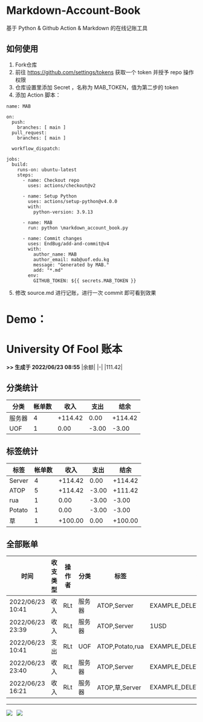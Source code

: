 # Markdown-Account-Book
基于 Python &amp; Github Action &amp; Markdown 的在线记账工具

## 如何使用
1. Fork仓库
2. 前往 https://github.com/settings/tokens 获取一个 token 并授予 repo 操作权限
3. 仓库设置里添加 Secret ，名称为 MAB_TOKEN，值为第二步的 token
4. 添加 Action 脚本：
```
name: MAB

on:
  push:
    branches: [ main ]
  pull_request:
    branches: [ main ]

  workflow_dispatch:

jobs:
  build:
    runs-on: ubuntu-latest
    steps:
      - name: Checkout repo
        uses: actions/checkout@v2

      - name: Setup Python
        uses: actions/setup-python@v4.0.0
        with: 
          python-version: 3.9.13
        
      - name: MAB
        run: python \markdown_account_book.py
        
      - name: Commit changes
        uses: EndBug/add-and-commit@v4
        with:
          author_name: MAB
          author_email: mab@uof.edu.kg
          message: "Generated by MAB."
          add: "*.md"
        env:
          GITHUB_TOKEN: ${{ secrets.MAB_TOKEN }}

```
5. 修改 source.md 进行记账，进行一次 commit 即可看到效果

# Demo：
# University Of Fool 账本
**>> 生成于 2022/06/23 08:55**
|余额|
|-|
|111.42|
## 分类统计
|分类|帐单数|收入|支出|结余|
|-|-|-|-|-|
|服务器|4|+114.42|0.00|+114.42|
|UOF|1|0.00|-3.00|-3.00|
## 标签统计
|标签|帐单数|收入|支出|结余|
|-|-|-|-|-|
|Server|4|+114.42|0.00|+114.42|
|ATOP|5|+114.42|-3.00|+111.42|
|rua|1|0.00|-3.00|-3.00|
|Potato|1|0.00|-3.00|-3.00|
|草|1|+100.00|0.00|+100.00|
## 全部账单
|时间|收支类型|操作者|分类|标签|备注|金额|
|-|-|-|-|-|-|-|
|2022/06/23 10:41|收入|RLt|服务器|ATOP,Server|EXAMPLE_DELETE_ME_AFTER_TEST|+6.71|
|2022/06/23 23:39|收入|RLt|服务器|ATOP,Server|1USD|+6.71|
|2022/06/23 10:41|支出|RLt|UOF|ATOP,Potato,rua|EXAMPLE_DELETE_ME_AFTER_TEST|-3.00|
|2022/06/23 23:40|收入|RLt|服务器|ATOP,Server|EXAMPLE_DELETE_ME_AFTER_TEST|+1.00|
|2022/06/23 16:21|收入|RLt|服务器|ATOP,草,Server|EXAMPLE_DELETE_ME_AFTER_TEST|+100.00|
---
![](https://img.shields.io/badge/Team-UOF-red)&ensp;
![](https://img.shields.io/badge/Generated%20by-MAB-blueviolet)

